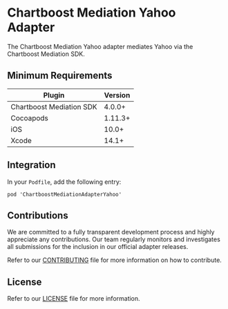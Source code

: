 # Chartboost Mediation Yahoo Adapter

The Chartboost Mediation Yahoo adapter mediates Yahoo via the Chartboost Mediation SDK.

## Minimum Requirements

| Plugin | Version |
| ------ | ------ |
| Chartboost Mediation SDK | 4.0.0+ |
| Cocoapods | 1.11.3+ |
| iOS | 10.0+ |
| Xcode | 14.1+ |

## Integration

In your `Podfile`, add the following entry:
```
pod 'ChartboostMediationAdapterYahoo'
```

## Contributions

We are committed to a fully transparent development process and highly appreciate any contributions. Our team regularly monitors and investigates all submissions for the inclusion in our official adapter releases.

Refer to our [CONTRIBUTING](https://github.com/ChartBoost/chartboost-mediation-ios-adapter-yahoo/blob/main/CONTRIBUTING.md) file for more information on how to contribute.

## License

Refer to our [LICENSE](https://github.com/ChartBoost/chartboost-mediation-ios-adapter-yahoo/blob/main/LICENSE.md) file for more information.
